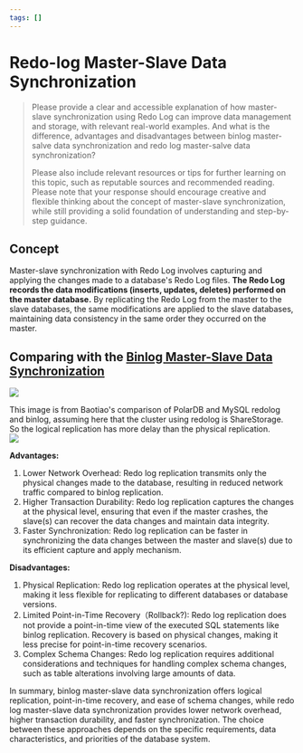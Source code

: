 ```yaml
---
tags: []
---
```

# Redo-log Master-Slave Data Synchronization   
   
>Please provide a clear and accessible explanation of how master-slave synchronization using Redo Log can improve data management and storage, with relevant real-world examples. And what is the difference, advantages and disadvantages between binlog master-salve data synchronization and redo log master-salve data synchronization?   
>   
>Please also include relevant resources or tips for further learning on this topic, such as reputable sources and recommended reading.   
>Please note that your response should encourage creative and flexible thinking about the concept of master-slave synchronization, while still providing a solid foundation of understanding and step-by-step guidance.   
   
## Concept   
Master-slave synchronization with Redo Log involves capturing and applying the changes made to a database's Redo Log files. **The Redo Log records the data modifications (inserts, updates, deletes) performed on the master database.** By replicating the Redo Log from the master to the slave databases, the same modifications are applied to the slave databases, maintaining data consistency in the same order they occurred on the master.   
   
## Comparing with the [Binlog Master-Slave Data Synchronization](./Binlog%20Master-Slave%20Data%20Synchronization.md)   
![](https://xiaohui-zhangjiakou.oss-cn-zhangjiakou.aliyuncs.com/image/202309171547768.png)   
   
This image is from Baotiao's comparison of PolarDB and MySQL redolog and binlog, assuming here that the cluster using redolog is ShareStorage. So the logical replication has more delay than the physical replication.   
![](https://xiaohui-zhangjiakou.oss-cn-zhangjiakou.aliyuncs.com/image/202309171556653.png)   
   
**Advantages:**   
   
1. Lower Network Overhead: Redo log replication transmits only the physical changes made to the database, resulting in reduced network traffic compared to binlog replication.   
2. Higher Transaction Durability: Redo log replication captures the changes at the physical level, ensuring that even if the master crashes, the slave(s) can recover the data changes and maintain data integrity.   
3. Faster Synchronization: Redo log replication can be faster in synchronizing the data changes between the master and slave(s) due to its efficient capture and apply mechanism.   
   
**Disadvantages:**   
   
1. Physical Replication: Redo log replication operates at the physical level, making it less flexible for replicating to different databases or database versions.   
2. Limited Point-in-Time Recovery（Rollback?): Redo log replication does not provide a point-in-time view of the executed SQL statements like binlog replication. Recovery is based on physical changes, making it less precise for point-in-time recovery scenarios.   
3. Complex Schema Changes: Redo log replication requires additional considerations and techniques for handling complex schema changes, such as table alterations involving large amounts of data.   
   
In summary, binlog master-slave data synchronization offers logical replication, point-in-time recovery, and ease of schema changes, while redo log master-slave data synchronization provides lower network overhead, higher transaction durability, and faster synchronization. The choice between these approaches depends on the specific requirements, data characteristics, and priorities of the database system.   
